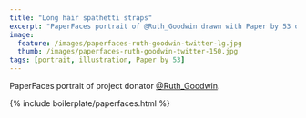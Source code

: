 ```yaml
---
title: "Long hair spathetti straps"
excerpt: "PaperFaces portrait of @Ruth_Goodwin drawn with Paper by 53 on an iPad."
image: 
  feature: /images/paperfaces-ruth-goodwin-twitter-lg.jpg
  thumb: /images/paperfaces-ruth-goodwin-twitter-150.jpg
tags: [portrait, illustration, Paper by 53]
---
```


PaperFaces portrait of project donator [@Ruth_Goodwin](http://twitter.com/Ruth_Goodwin).

{% include boilerplate/paperfaces.html %}
